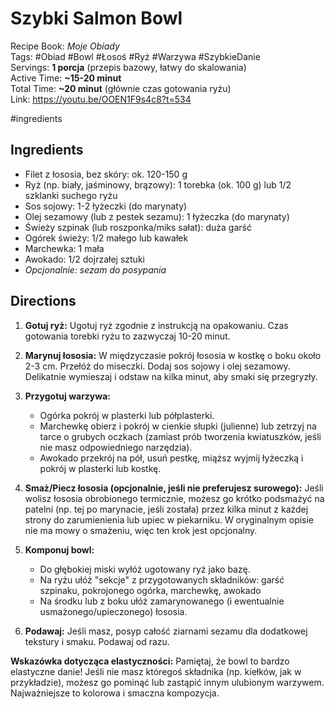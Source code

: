 # Szybki Salmon Bowl

Recipe Book: _Moje Obiady_  
Tags: #Obiad #Bowl #Łosoś #Ryż #Warzywa #SzybkieDanie  
Servings: **1 porcja** (przepis bazowy, łatwy do skalowania)  
Active Time: **~15-20 minut**  
Total Time: **~20 minut** (głównie czas gotowania ryżu)  
Link:  https://youtu.be/OOEN1F9s4c8?t=534

#ingredients

## Ingredients

-  Filet z łososia, bez skóry: ok. 120-150 g
-  Ryż (np. biały, jaśminowy, brązowy): 1 torebka (ok. 100 g) lub 1/2 szklanki suchego ryżu
-  Sos sojowy: 1-2 łyżeczki (do marynaty)
-  Olej sezamowy (lub z pestek sezamu): 1 łyżeczka (do marynaty)
-  Świeży szpinak (lub roszponka/miks sałat): duża garść
-  Ogórek świeży: 1/2 małego lub kawałek
-  Marchewka: 1 mała
-  Awokado: 1/2 dojrzałej sztuki
-  _Opcjonalnie: sezam do posypania_

## Directions

1. **Gotuj ryż:** Ugotuj ryż zgodnie z instrukcją na opakowaniu. Czas gotowania torebki ryżu to zazwyczaj 10-20 minut.
2. **Marynuj łososia:** W międzyczasie pokrój łososia w kostkę o boku około 2-3 cm. Przełóż do miseczki. Dodaj sos sojowy i olej sezamowy. Delikatnie wymieszaj i odstaw na kilka minut, aby smaki się przegryzły.
3. **Przygotuj warzywa:**
    - Ogórka pokrój w plasterki lub półplasterki.
    - Marchewkę obierz i pokrój w cienkie słupki (julienne) lub zetrzyj na tarce o grubych oczkach (zamiast prób tworzenia kwiatuszków, jeśli nie masz odpowiedniego narzędzia).
    - Awokado przekrój na pół, usuń pestkę, miąższ wyjmij łyżeczką i pokrój w plasterki lub kostkę.

4. **Smaż/Piecz łososia (opcjonalnie, jeśli nie preferujesz surowego):** Jeśli wolisz łososia obrobionego termicznie, możesz go krótko podsmażyć na patelni (np. tej po marynacie, jeśli została) przez kilka minut z każdej strony do zarumienienia lub upiec w piekarniku. W oryginalnym opisie nie ma mowy o smażeniu, więc ten krok jest opcjonalny.
5. **Komponuj bowl:**
    - Do głębokiej miski wyłóż ugotowany ryż jako bazę.
    - Na ryżu ułóż "sekcje" z przygotowanych składników: garść szpinaku, pokrojonego ogórka, marchewkę, awokado        
    - Na środku lub z boku ułóż zamarynowanego (i ewentualnie usmażonego/upieczonego) łososia.
6. **Podawaj:** Jeśli masz, posyp całość ziarnami sezamu dla dodatkowej tekstury i smaku. Podawaj od razu.

**Wskazówka dotycząca elastyczności:** Pamiętaj, że bowl to bardzo elastyczne danie! Jeśli nie masz któregoś składnika (np. kiełków, jak w przykładzie), możesz go pominąć lub zastąpić innym ulubionym warzywem. Najważniejsze to kolorowa i smaczna kompozycja.